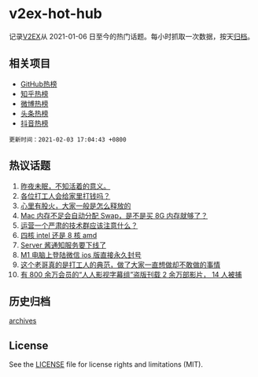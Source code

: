 # v2ex-hot-hub

 记录[V2EX](https://www.v2ex.com/)从 2021-01-06 日至今的热门话题。每小时抓取一次数据，按天[归档](archives)。
 
 ## 相关项目

- [GitHub热榜](https://github.com/lonnyzhang423/github-hot-hub)
- [知乎热榜](https://github.com/lonnyzhang423/zhihu-hot-hub)
- [微博热榜](https://github.com/lonnyzhang423/weibo-hot-hub)
- [头条热榜](https://github.com/lonnyzhang423/toutiao-hot-hub)
- [抖音热榜](https://github.com/lonnyzhang423/douyin-hot-hub)


 `更新时间：2021-02-03 17:04:43 +0800`

## 热议话题

1. [昨夜未眠，不知活着的意义。](https://www.v2ex.com/t/750791)
1. [各位打工人会给家里打钱吗？](https://www.v2ex.com/t/750898)
1. [心里有股火，大家一般是怎么释放的](https://www.v2ex.com/t/750753)
1. [Mac 内存不足会自动分配 Swap，是不是买 8G 内存就够了？](https://www.v2ex.com/t/750730)
1. [运营一个严肃的技术群应该注意什么？](https://www.v2ex.com/t/750832)
1. [四核 intel 还是 8 核 amd](https://www.v2ex.com/t/750805)
1. [Server 酱通知服务要下线了](https://www.v2ex.com/t/750754)
1. [M1 电脑上登陆微信 ios 版直接永久封号](https://www.v2ex.com/t/750850)
1. [这个老哥真的是打工人的典范，做了大家一直想做却不敢做的事情](https://www.v2ex.com/t/750848)
1. [有 800 余万会员的“人人影视字幕组”盗版刊载 2 余万部影片， 14 人被捕](https://www.v2ex.com/t/750933)

## 历史归档

[archives](archives)

## License

See the [LICENSE](LICENSE) file for license rights and limitations (MIT).

